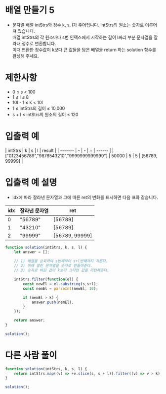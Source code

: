# 배열 만들기 5
- 문자열 배열 intStrs와 정수 k, s, l가 주어집니다. intStrs의 원소는 숫자로 이루어져 있습니다.  
배열 intStrs의 각 원소마다 s번 인덱스에서 시작하는 길이 l짜리 부분 문자열을 잘라내 정수로 변환합니다.  
이때 변환한 정수값이 k보다 큰 값들을 담은 배열을 return 하는 solution 함수를 완성해 주세요.  

# 제한사항
- 0 ≤ s < 100
- 1 ≤ l ≤ 8
- 10l - 1 ≤ k < 10l
- 1 ≤ intStrs의 길이 ≤ 10,000
- s + l ≤ intStrs의 원소의 길이 ≤ 120

# 입출력 예
| intStrs | k | s | l | result |
| ------- | - | - | = | ------ |
| ["0123456789","9876543210","9999999999999"] | 50000 | 5 | 5 | [56789, 99999] |

# 입출력 예 설명
- idx에 따라 잘라낸 문자열과 그에 따른 ret의 변화를 표시하면 다음 표와 같습니다.  

| idx | 잘라낸 문자열 | ret |
| --- | ------------- | ---- |
| 0 | "56789" | [56789] |
| 1 | "43210" | [56789] |
| 2 | "99999" | [56789, 99999] |

```javascript
function solution(intStrs, k, s, l) {
    let answer = [];
    
    // 1) 배열을 순회하여 s번째부터 s+l번째까지 자른다. 
    // 2) 이때 잘린 문자열을 숫자로 만들어준다.
    // 3) 숫자로 바꾼 값이 k보다 크다면 값을 리턴해준다.

    intStrs.filter(function(el) {
        const newEl = el.substring(s,s+l);
        const nemEl = parseInt(newEl, 10);

        if (nemEl > k) {
            answer.push(nemEl);
        }
    });

    return answer;
}

solution();
```

# 다른 사람 풀이
```javascript
function solution(intStrs, k, s, l) {
    return intStrs.map((v) => +v.slice(s, s + l)).filter((v) => v > k);
}

solution();
```

